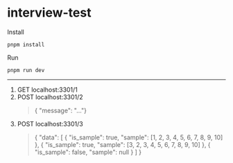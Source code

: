 # interview-test

Install
```
pnpm install
```
Run
```
pnpm run dev
```
---
1. GET localhost:3301/1
2. POST localhost:3301/2
    > { "message": "..."}
3. POST localhost:3301/3
    > {
   "data": [
     {
        "is_sample": true,
        "sample": [1, 2, 3, 4, 5, 6, 7, 8, 9, 10]
      }, {
         "is_sample": true,
         "sample": [3, 2, 3, 4, 5, 6, 7, 8, 9, 10]
       }, {
         "is_sample": false,
         "sample": null
      }
    ]
}
